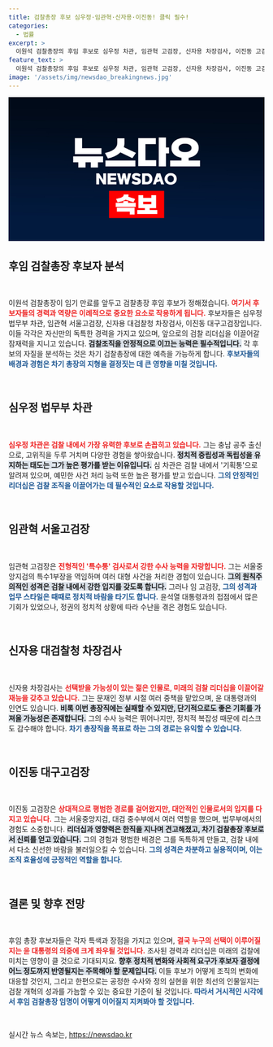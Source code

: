 ```yaml
---
title: 검찰총장 후보 심우정·임관혁·신자용·이진동! 클릭 필수!
categories:
  - 법률
excerpt: >
  이원석 검찰총장의 후임 후보로 심우정 차관, 임관혁 고검장, 신자용 차장검사, 이진동 고검장이 추천됐다. 특수통과 기획통의 경쟁, 윤심에 따라 결정될 차기 총장 후보들! 누가 검찰 수장의 자리를 차지할지 관심 집중.
feature_text: >
  이원석 검찰총장의 후임 후보로 심우정 차관, 임관혁 고검장, 신자용 차장검사, 이진동 고검장이 추천됐다. 특수통과 기획통의 경쟁, 윤심에 따라 결정될 차기 총장 후보들! 누가 검찰 수장의 자리를 차지할지 관심 집중.
image: '/assets/img/newsdao_breakingnews.jpg'
---
```


<p><img src="/assets/img/newsdao_breakingnews.jpg" alt="flaretime 속보" /></p>

<h2 data-ke-size="size26">후임 검찰총장 후보자 분석</h2>

<p data-ke-size="size16">&nbsp;</p>

<p>이원석 검찰총장이 임기 만료를 앞두고 검찰총장 후임 후보가 정해졌습니다. <b><span style="color: #ee2323;">여기서 후보자들의 경력과 역량은 이례적으로 중요한 요소로 작용하게 됩니다.</span></b> 후보자들은 심우정 법무부 차관, 임관혁 서울고검장, 신자용 대검찰청 차장검사, 이진동 대구고검장입니다. 이들 각각은 자신만의 독특한 경력을 가지고 있으며, 앞으로의 검찰 리더십을 이끌어갈 잠재력을 지니고 있습니다. <b><span style="background-color: #21538527;">검찰조직을 안정적으로 이끄는 능력은 필수적입니다.</span></b> 각 후보의 자질을 분석하는 것은 차기 검찰총장에 대한 예측을 가능하게 합니다. <b><span style="color: #1a5490;">후보자들의 배경과 경험은 차기 총장의 지형을 결정짓는 데 큰 영향을 미칠 것입니다.</span></b></p>

<p data-ke-size="size16">&nbsp;</p>

<h2 data-ke-size="size26">심우정 법무부 차관</h2>

<p data-ke-size="size16">&nbsp;</p>

<p><b><span style="color: #ee2323;">심우정 차관은 검찰 내에서 가장 유력한 후보로 손꼽히고 있습니다.</span></b> 그는 충남 공주 출신으로, 고위직을 두루 거치며 다양한 경험을 쌓아왔습니다. <b><span style="background-color: #21538527;">정치적 중립성과 독립성을 유지하는 태도는 그가 높은 평가를 받는 이유입니다.</span></b> 심 차관은 검찰 내에서 '기획통'으로 알려져 있으며, 예민한 사건 처리 능력 또한 높은 평가를 받고 있습니다. <b><span style="color: #1a5490;">그의 안정적인 리더십은 검찰 조직을 이끌어가는 데 필수적인 요소로 작용할 것입니다.</span></b> </p>

<p data-ke-size="size16">&nbsp;</p>

<h2 data-ke-size="size26">임관혁 서울고검장</h2>

<p data-ke-size="size16">&nbsp;</p>

<p>임관혁 고검장은 <b><span style="color: #ee2323;">전형적인 '특수통' 검사로서 강한 수사 능력을 자랑합니다.</span></b> 그는 서울중앙지검의 특수1부장을 역임하며 여러 대형 사건을 처리한 경험이 있습니다. <b><span style="background-color: #21538527;">그의 원칙주의적인 성격은 검찰 내에서 강한 입지를 갖도록 합니다.</span></b> 그러나 임 고검장, <b><span style="color: #1a5490;">그의 성격과 업무 스타일은 때때로 정치적 바람을 타기도 합니다.</span></b> 윤석열 대통령과의 접점에서 많은 기회가 있었으나, 정권의 정치적 상황에 따라 수난을 겪은 경험도 있습니다.</p>

<p data-ke-size="size16">&nbsp;</p>

<h2 data-ke-size="size26">신자용 대검찰청 차장검사</h2>

<p data-ke-size="size16">&nbsp;</p>

<p>신자용 차장검사는 <b><span style="color: #ee2323;">선택받을 가능성이 있는 젊은 인물로, 미래의 검찰 리더십을 이끌어갈 재능을 갖추고 있습니다.</span></b> 그는 문재인 정부 시절 여러 중책을 맡았으며, 윤 대통령과의 인연도 있습니다. <b><span style="background-color: #21538527;">비록 이번 총장직에는 실패할 수 있지만, 단기적으로도 좋은 기회를 가져올 가능성은 존재합니다.</span></b> 그의 수사 능력은 뛰어나지만, 정치적 복잡성 때문에 리스크도 감수해야 합니다. <b><span style="color: #1a5490;">차기 총장직을 목표로 하는 그의 경로는 유익할 수 있습니다.</span></b></p>

<p data-ke-size="size16">&nbsp;</p>

<h2 data-ke-size="size26">이진동 대구고검장</h2>

<p data-ke-size="size16">&nbsp;</p>

<p>이진동 고검장은 <b><span style="color: #ee2323;">상대적으로 평범한 경로를 걸어왔지만, 대안적인 인물로서의 입지를 다지고 있습니다.</span></b> 그는 서울중앙지검, 대검 중수부에서 여러 역할을 했으며, 법무부에서의 경험도 소중합니다. <b><span style="background-color: #21538527;">리더십과 영향력은 한직을 지나며 견고해졌고, 차기 검찰총장 후보로서 신뢰를 얻고 있습니다.</span></b> 그의 경험과 평범한 배경은 그를 독특하게 만들고, 검찰 내에서 다소 신선한 바람을 불러일으킬 수 있습니다. <b><span style="color: #1a5490;">그의 성격은 차분하고 실용적이며, 이는 조직 효율성에 긍정적인 역할을 합니다.</span></b></p>

<p data-ke-size="size16">&nbsp;</p>

<h2 data-ke-size="size26">결론 및 향후 전망</h2>

<p data-ke-size="size16">&nbsp;</p>

<p>후임 총장 후보자들은 각자 특색과 장점을 가지고 있으며, <b><span style="color: #ee2323;">결국 누구의 선택이 이루어질지는 윤 대통령의 의중에 크게 좌우될 것입니다.</span></b> 조사된 경력과 리더십은 미래의 검찰에 미치는 영향이 클 것으로 기대되지요. <b><span style="background-color: #21538527;">향후 정치적 변화와 사회적 요구가 후보자 결정에 어느 정도까지 반영될지는 주목해야 할 문제입니다.</span></b> 이들 후보가 어떻게 조직의 변화에 대응할 것인지, 그리고 한편으로는 공정한 수사와 정의 실현을 위한 최선의 인물일지는 검찰 개혁의 성과를 가늠할 수 있는 중요한 기준이 될 것입니다. <b><span style="color: #1a5490;">따라서 거시적인 시각에서 후임 검찰총장 임명이 어떻게 이어질지 지켜봐야 할 것입니다.</span></b></p>

<p data-ke-size="size16">&nbsp;</p>
실시간 뉴스 속보는, <a href="https://newsdao.kr" rel="dofollow">https://newsdao.kr</a>


